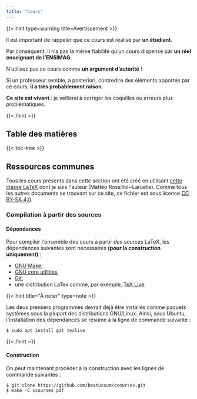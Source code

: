 ```yaml
---
title: "Cours"
---
```


{{< hint type=warning title=Avertissement >}}

Il est important de rappeler que ce cours est réalisé par **un étudiant**.

Par conséquent, il n’a pas la même fiabilité qu’un cours dispensé par **un réel enseignant de l’ENSIMAG**.

N’utilisez pas ce cours comme **un argument d’autorité** !

Si un professeur semble, a posteriori, contredire des éléments apportés par ce cours, **il a très probablement raison**.

**Ce site est vivant** : je veillerai à corriger les coquilles ou erreurs plus problématiques.

{{< /hint >}}

## Table des matières

{{< toc-tree >}}

## Ressources communes

Tous les cours présents dans cette section ont été créé en utilisant [cette classe LaTeX](ressources/ccourses.cls) dont je suis l'auteur (Mattéo Rossillol‑‑Laruelle).
Comme tous les autres documents se trouvant sur ce site, ce fichier est sous licence [CC BY-SA 4.0](https://creativecommons.org/licenses/by-sa/4.0/legalcode.fr).

### Compilation à partir des sources

#### Dépendances

Pour compiler l'ensemble des cours à partir des sources LaTeX, les dépendances suivantes sont nécessaires **(pour la construction uniquement)** :

- [GNU Make](https://www.gnu.org/software/make/),
- [GNU core utilities](https://www.gnu.org/software/coreutils/),
- [Git](https://git-scm.com/),
- une distribution LaTex comme, par exemple, [TeX Live](https://www.tug.org/texlive/).

{{< hint title="À noter" type=note >}}

Les deux premiers programmes devrait déjà être installés comme paquets systèmes sous la plupart des distributions GNU/Linux.
Ainsi, sous Ubuntu, l'installation des dépendances se résume à la ligne de commande suivante :

```console
$ sudo apt install git texlive
```

{{< /hint >}}

#### Construction

On peut maintenant procéder à la construction avec les lignes de commande suivantes :

```console
$ git clone https://github.com/beatussum/ccourses.git
$ make -C ccourses pdf
```
